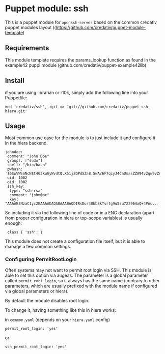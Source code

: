 # Puppet module: ssh

This is a puppet module for `openssh-server` based on the common credativ puppet modules
layout ((https://github.com/credativ/puppet-module-template)

## Requirements
This module template requires the params_lookup function as found in the
example42 puppi module (github.com/credativ/puppet-example42lib)

## Install

if you are using librarian or r10k, simply add the following line into your Puppetfile:

    mod 'credativ/ssh', :git => 'git://github.com/credativ/puppet-ssh-hiera.git'

## Usage

Most common use case for the module is to just include it and configure it
in the hiera backend.

    johndoe:
     comment: "John Doe"
     groups: ["sudo"]
     shell: "/bin/bash"
     pwhash: '$6$wVWsmNcN$t4G3kuGyWvdtQ.X51jZGPdSZaB.5wA/6F7qzyJ4CaUmasZZA94v2qw9vZueyXRSeRBWmHxCKBdiLIK35lyK3y0'
     uid: 1002
     gid: 1002
     ssh_key:
      type: "ssh-rsa"
      comment: "john@pc"
      key: "AAAAB3NzaC1yc2EAAAADAQABAAABAQDIRsDur48bb8kTvrtg9uSzu722964xQ+4Pnu...

So including it via the following line of code or in a ENC declaration
(apart from proper configuration in hiera or top-scope variables)
is usually enough:

     class { 'ssh': }

This module does not create a configuration file itself, but it is able
to manage a few common settings.

### Configuring PermitRootLogin

Often systems may not want to permit root login via SSH. This module is
able to set this option via augeas. The parameter is a global parameter
called `permit_root_login`, so it always has the same name (contrary
to other parameters, which are usually prefixed with the module name if
configured via global parameters or hiera).

By default the module disables root login.

To change it, having something like this in hiera works:

in `common.yaml` (depends on your `hiera.yaml` config)

    permit_root_login: 'yes'
  
or 

    ssh_permit_root_login: 'yes'

